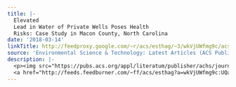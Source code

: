 ```yaml
---
title: |-
  Elevated
  Lead in Water of Private Wells Poses Health
  Risks: Case Study in Macon County, North Carolina
date: '2018-03-14'
linkTitle: http://feedproxy.google.com/~r/acs/esthag/~3/wkVjUWfmg9c/acs.est.7b05812
source: 'Environmental Science & Technology: Latest Articles (ACS Publications)'
description: |-
  <p><img src="https://pubs.acs.org/appl/literatum/publisher/achs/journals/content/esthag/0/esthag.ahead-of-print/acs.est.7b05812/20180307/images/medium/es-2017-05812n_0004.gif" alt="TOC Graphic"/></p><div><cite>Environmental Science & Technology</cite></div><div>DOI: 10.1021/acs.est.7b05812</div><div class="feedflare">
  <a href="http://feeds.feedburner.com/~ff/acs/esthag?a=wkVjUWfmg9c:UQaXJeIwe6o:yIl2AUoC8zA"><img src="http://feeds.feedburner.com/~ff/acs/esthag?d=yIl2AUoC8zA" border="0"></img></a>
---
```

